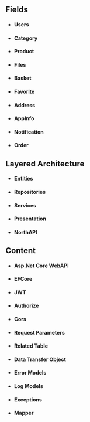 ## Fields
- #### Users
- #### Category
- #### Product
- #### Files
- #### Basket
- #### Favorite
- #### Address
- #### AppInfo
- #### Notification
- #### Order

## Layered Architecture
- #### Entities
- #### Repositories
- #### Services
- #### Presentation
- #### NorthAPI

## Content
- #### Asp.Net Core WebAPI
- #### EFCore
- #### JWT
- #### Authorize
- #### Cors
- #### Request Parameters
- #### Related Table
- #### Data Transfer Object
- #### Error Models
- #### Log Models
- #### Exceptions
- #### Mapper

